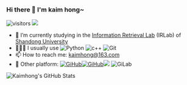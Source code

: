 ### Hi there 👋 I'm kaim hong~

![visitors](https://visitor-badge.glitch.me/badge?page_id=kaimss.kaimss&left_color=green&right_color=red) ![](https://img.shields.io/badge/dynamic/json?label=Github&query=%24.data.totalSubs&url=https%3A%2F%2Fapi.spencerwoo.com%2Fsubstats%2F%3Fsource%3Dgithub%26queryKey%3Dkaimss)

- 🌱 I’m currently studying in the [Information Retrieval Lab](https://ir.sdu.edu.cn/index_en.html) (IRLab) of [Shandong University](https://www.qdxq.sdu.edu.cn/)
- 👨🏽‍💻 I usually use ![Python](https://img.shields.io/badge/-Python-white?logo=python) ![c++](https://img.shields.io/badge/-C++-white?logo=c%2B%2B&logoColor=004481) ![Git](https://img.shields.io/badge/-Git-white?logo=git) 
- 📫 How to reach me: kaimhong@163.com
- 🚀 Other platform: [![GiHub](https://img.shields.io/badge/-GitHub-white?logo=github&logoColor=black)](https://github.com/kaimss)[![GiHub](https://img.shields.io/badge/-stackoverflow-white?logo=stackoverflow)](https://stackoverflow.com/users/10814749/kaim-hong)[![](https://img.shields.io/badge/-CSDN-fc5531?logo=csdn)](https://blog.csdn.net/qq_36605433?spm=1000.2115.3001.5343) ![GiLab](https://img.shields.io/badge/-GitLab-white?logo=gitlab) 

![Kaimhong's GitHub Stats](https://github-readme-stats.vercel.app/api?username=kaimss&show_icons=true&hide=issues&layout=compact) 


